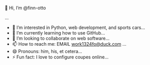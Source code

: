 👋 Hi, I’m @finn-otto

...
- 👀 I’m interested in Python, web development, and sports cars...
- 🌱 I’m currently learning how to use GitHub...
- 💞️ I’m looking to collaborate on web software...
- 📫 How to reach me:   EMAIL work1324fo@duck.com   ...
- 😄 Pronouns: him, his, et cetera...
- ⚡ Fun fact: I love to configure coupes online...

<!---
finn-otto/finn-otto is a ✨ special ✨ repository because its `README.md` (this file) appears on your GitHub profile.
You can click the Preview link to take a look at your changes.
--->
